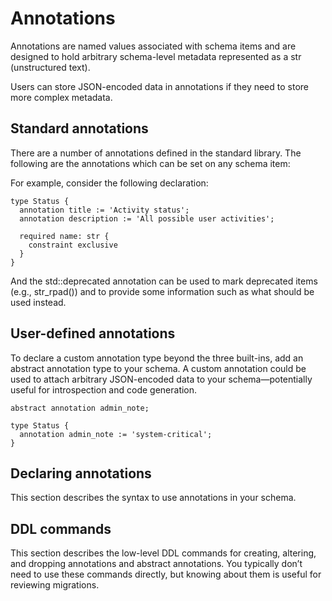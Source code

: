 # Annotations

Annotations are named values associated with schema items and are designed to hold arbitrary schema-level metadata represented as a str (unstructured text).

Users can store JSON-encoded data in annotations if they need to store more complex metadata.

## Standard annotations

There are a number of annotations defined in the standard library. The following are the annotations which can be set on any schema item:

For example, consider the following declaration:

```sdl
type Status {
  annotation title := 'Activity status';
  annotation description := 'All possible user activities';

  required name: str {
    constraint exclusive
  }
}
```

And the std::deprecated annotation can be used to mark deprecated items (e.g., str_rpad()) and to provide some information such as what should be used instead.

## User-defined annotations

To declare a custom annotation type beyond the three built-ins, add an abstract annotation type to your schema. A custom annotation could be used to attach arbitrary JSON-encoded data to your schema—potentially useful for introspection and code generation.

```sdl
abstract annotation admin_note;

type Status {
  annotation admin_note := 'system-critical';
}
```

## Declaring annotations

This section describes the syntax to use annotations in your schema.

## DDL commands

This section describes the low-level DDL commands for creating, altering, and dropping annotations and abstract annotations. You typically don’t need to use these commands directly, but knowing about them is useful for reviewing migrations.

